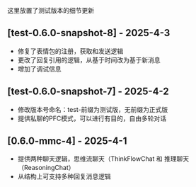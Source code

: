 这里放置了测试版本的细节更新

## [test-0.6.0-snapshot-8] - 2025-4-3
- 修复了表情包的注册，获取和发送逻辑
- 更改了回复引用的逻辑，从基于时间改为基于新消息
- 增加了调试信息

## [test-0.6.0-snapshot-7] - 2025-4-2
- 修改版本号命名：test-前缀为测试版，无前缀为正式版
- 提供私聊的PFC模式，可以进行有目的，自由多轮对话

## [0.6.0-mmc-4] - 2025-4-1
- 提供两种聊天逻辑，思维流聊天（ThinkFlowChat 和 推理聊天（ReasoningChat）
- 从结构上可支持多种回复消息逻辑